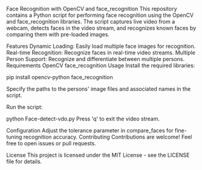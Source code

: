 Face Recognition with OpenCV and face_recognition This repository contains a Python script for performing face recognition using the OpenCV and face_recognition libraries. The script captures live video from a webcam, detects faces in the video stream, and recognizes known faces by comparing them with pre-loaded images.

Features Dynamic Loading: Easily load multiple face images for recognition. Real-time Recognition: Recognize faces in real-time video streams. Multiple Person Support: Recognize and differentiate between multiple persons. Requirements OpenCV face_recognition Usage Install the required libraries:

pip install opencv-python face_recognition

Specify the paths to the persons' image files and associated names in the script.

Run the script:

python Face-detect-vdo.py Press 'q' to exit the video stream.

Configuration Adjust the tolerance parameter in compare_faces for fine-tuning recognition accuracy. Contributing Contributions are welcome! Feel free to open issues or pull requests.

License This project is licensed under the MIT License - see the LICENSE file for details.
